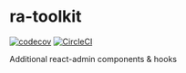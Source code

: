 # ra-toolkit

[![codecov](https://codecov.io/gh/nicgirault/ra-toolkit/branch/main/graph/badge.svg)](https://codecov.io/gh/nicgirault/ra-toolkit) [![CircleCI](https://circleci.com/gh/nicgirault/ra-toolkit.svg?style=svg)](https://circleci.com/gh/nicgirault/ra-toolkit)

Additional react-admin components & hooks
